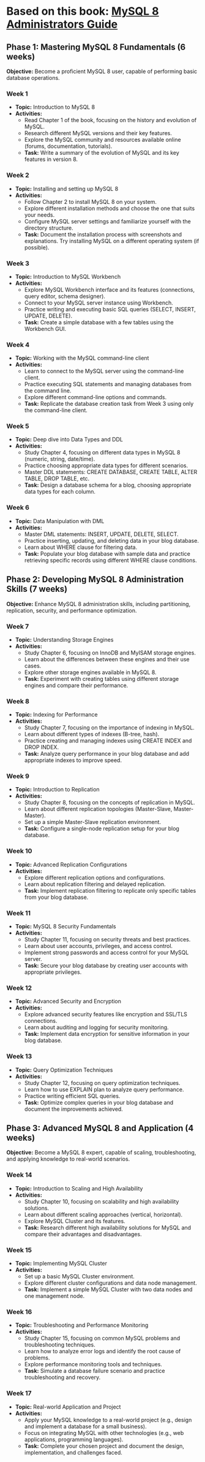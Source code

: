 # Based on this book: [MySQL 8 Administrators Guide](<./MySQL 8 Administrators Guide.pdf>)

## Phase 1: Mastering MySQL 8 Fundamentals (6 weeks)

**Objective:** Become a proficient MySQL 8 user, capable of performing basic database operations.

### Week 1

- **Topic:** Introduction to MySQL 8
- **Activities:**
  - Read Chapter 1 of the book, focusing on the history and evolution of MySQL.
  - Research different MySQL versions and their key features.
  - Explore the MySQL community and resources available online (forums, documentation, tutorials).
  - **Task:** Write a summary of the evolution of MySQL and its key features in version 8.

### Week 2

- **Topic:** Installing and setting up MySQL 8
- **Activities:**
  - Follow Chapter 2 to install MySQL 8 on your system.
  - Explore different installation methods and choose the one that suits your needs.
  - Configure MySQL server settings and familiarize yourself with the directory structure.
  - **Task:** Document the installation process with screenshots and explanations. Try installing MySQL on a different operating system (if possible).

### Week 3

- **Topic:** Introduction to MySQL Workbench
- **Activities:**
  - Explore MySQL Workbench interface and its features (connections, query editor, schema designer).
  - Connect to your MySQL server instance using Workbench.
  - Practice writing and executing basic SQL queries (SELECT, INSERT, UPDATE, DELETE).
  - **Task:** Create a simple database with a few tables using the Workbench GUI.

### Week 4

- **Topic:** Working with the MySQL command-line client
- **Activities:**
  - Learn to connect to the MySQL server using the command-line client.
  - Practice executing SQL statements and managing databases from the command line.
  - Explore different command-line options and commands.
  - **Task:** Replicate the database creation task from Week 3 using only the command-line client.

### Week 5

- **Topic:** Deep dive into Data Types and DDL
- **Activities:**
  - Study Chapter 4, focusing on different data types in MySQL 8 (numeric, string, date/time).
  - Practice choosing appropriate data types for different scenarios.
  - Master DDL statements: CREATE DATABASE, CREATE TABLE, ALTER TABLE, DROP TABLE, etc.
  - **Task:** Design a database schema for a blog, choosing appropriate data types for each column.

### Week 6

- **Topic:** Data Manipulation with DML
- **Activities:**
  - Master DML statements: INSERT, UPDATE, DELETE, SELECT.
  - Practice inserting, updating, and deleting data in your blog database.
  - Learn about WHERE clause for filtering data.
  - **Task:** Populate your blog database with sample data and practice retrieving specific records using different WHERE clause conditions.

## Phase 2: Developing MySQL 8 Administration Skills (7 weeks)

**Objective:** Enhance MySQL 8 administration skills, including partitioning, replication, security, and performance optimization.

### Week 7

- **Topic:** Understanding Storage Engines
- **Activities:**
  - Study Chapter 6, focusing on InnoDB and MyISAM storage engines.
  - Learn about the differences between these engines and their use cases.
  - Explore other storage engines available in MySQL 8.
  - **Task:** Experiment with creating tables using different storage engines and compare their performance.

### Week 8

- **Topic:** Indexing for Performance
- **Activities:**
  - Study Chapter 7, focusing on the importance of indexing in MySQL.
  - Learn about different types of indexes (B-tree, hash).
  - Practice creating and managing indexes using CREATE INDEX and DROP INDEX.
  - **Task:** Analyze query performance in your blog database and add appropriate indexes to improve speed.

### Week 9

- **Topic:** Introduction to Replication
- **Activities:**
  - Study Chapter 8, focusing on the concepts of replication in MySQL.
  - Learn about different replication topologies (Master-Slave, Master-Master).
  - Set up a simple Master-Slave replication environment.
  - **Task:** Configure a single-node replication setup for your blog database.

### Week 10

- **Topic:** Advanced Replication Configurations
- **Activities:**
  - Explore different replication options and configurations.
  - Learn about replication filtering and delayed replication.
  - **Task:** Implement replication filtering to replicate only specific tables from your blog database.

### Week 11

- **Topic:** MySQL 8 Security Fundamentals
- **Activities:**
  - Study Chapter 11, focusing on security threats and best practices.
  - Learn about user accounts, privileges, and access control.
  - Implement strong passwords and access control for your MySQL server.
  - **Task:** Secure your blog database by creating user accounts with appropriate privileges.

### Week 12

- **Topic:** Advanced Security and Encryption
- **Activities:**
  - Explore advanced security features like encryption and SSL/TLS connections.
  - Learn about auditing and logging for security monitoring.
  - **Task:** Implement data encryption for sensitive information in your blog database.

### Week 13

- **Topic:** Query Optimization Techniques
- **Activities:**
  - Study Chapter 12, focusing on query optimization techniques.
  - Learn how to use EXPLAIN plan to analyze query performance.
  - Practice writing efficient SQL queries.
  - **Task:** Optimize complex queries in your blog database and document the improvements achieved.

## Phase 3: Advanced MySQL 8 and Application (4 weeks)

**Objective:** Become a MySQL 8 expert, capable of scaling, troubleshooting, and applying knowledge to real-world scenarios.

### Week 14

- **Topic:** Introduction to Scaling and High Availability
- **Activities:**
  - Study Chapter 10, focusing on scalability and high availability solutions.
  - Learn about different scaling approaches (vertical, horizontal).
  - Explore MySQL Cluster and its features.
  - **Task:** Research different high availability solutions for MySQL and compare their advantages and disadvantages.

### Week 15

- **Topic:** Implementing MySQL Cluster
- **Activities:**
  - Set up a basic MySQL Cluster environment.
  - Explore different cluster configurations and data node management.
  - **Task:** Implement a simple MySQL Cluster with two data nodes and one management node.

### Week 16

- **Topic:** Troubleshooting and Performance Monitoring
- **Activities:**
  - Study Chapter 15, focusing on common MySQL problems and troubleshooting techniques.
  - Learn how to analyze error logs and identify the root cause of problems.
  - Explore performance monitoring tools and techniques.
  - **Task:** Simulate a database failure scenario and practice troubleshooting and recovery.

### Week 17

- **Topic:** Real-world Application and Project
- **Activities:**
  - Apply your MySQL knowledge to a real-world project (e.g., design and implement a database for a small business).
  - Focus on integrating MySQL with other technologies (e.g., web applications, programming languages).
  - **Task:** Complete your chosen project and document the design, implementation, and challenges faced.
